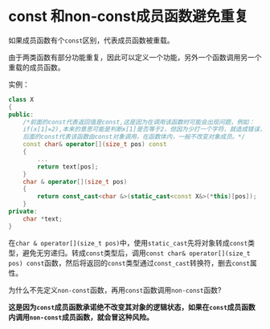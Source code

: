 # const 和non-const成员函数避免重复

如果成员函数有个`const`区别，代表成员函数被重载。

由于两类函数有部分功能重复，因此可以定义一个功能，另外一个函数调用另一个重载的成员函数。

实例：

~~~c++
class X
{
public:
    /*前面的const代表返回值是const,这是因为在调用该函数时可能会出现问题，例如：
    if(x[1]=2),本来的意思可能是判断x[1]是否等于2，但因为少打一个字符，就造成错误，如果不加const限定符，编译器不会报错，因此，需要加入const。
    后面的const代表该函数由const对象调用，在函数体内，一般不改变对象成员。*/
    const char& operator[](size_t pos) const
    {
        ...
        return text[pos];    
    }
    char & operator[](size_t pos)
    {
        return const_cast<char &>(static_cast<const X&>(*this)[pos]);
    }
private:
    char *text;
}
~~~

在`char & operator[](size_t pos)`中，使用`static_cast`先将对象转成`const`类型，避免无穷递归。转成`const`类型后，调用`const char& operator[](size_t pos) const`函数，然后将返回的`const`类型通过`const_cast`转换符，删去`const`属性。

为什么不先定义`non-const`函数，再用`const`函数调用`non-const`函数?

**这是因为`const`成员函数承诺绝不改变其对象的逻辑状态，如果在`const`成员函数内调用`non-const`成员函数，就会冒这种风险。**